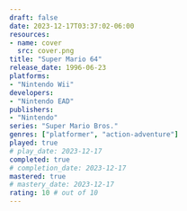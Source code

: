 ```yaml
---
draft: false
date: 2023-12-17T03:37:02-06:00
resources:
- name: cover
  src: cover.png
title: "Super Mario 64"
release_date: 1996-06-23
platforms:
- "Nintendo Wii"
developers: 
- "Nintendo EAD"
publishers:
- "Nintendo"
series: "Super Mario Bros."
genres: ["platformer", "action-adventure"]
played: true
# play_date: 2023-12-17
completed: true
# completion_date: 2023-12-17
mastered: true
# mastery_date: 2023-12-17
rating: 10 # out of 10
---
```



